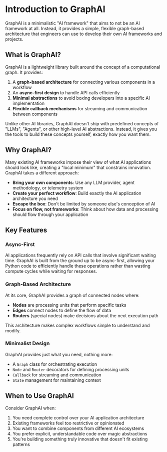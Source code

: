 # Introduction to GraphAI

GraphAI is a minimalistic "AI framework" that aims to not be an AI framework at all. Instead, it provides a simple, flexible graph-based architecture that engineers can use to develop their own AI frameworks and projects.

## What is GraphAI?

GraphAI is a lightweight library built around the concept of a computational graph. It provides:

1. A **graph-based architecture** for connecting various components in a workflow
2. An **async-first design** to handle API calls efficiently
3. **Minimal abstractions** to avoid boxing developers into a specific AI implementation
4. **Flexible callback mechanisms** for streaming and communication between components

Unlike other AI libraries, GraphAI doesn't ship with predefined concepts of "LLMs", "Agents", or other high-level AI abstractions. Instead, it gives you the tools to build these concepts yourself, exactly how you want them.

## Why GraphAI?

Many existing AI frameworks impose their view of what AI applications should look like, creating a "local minimum" that constrains innovation. GraphAI takes a different approach:

- **Bring your own components**: Use any LLM provider, agent methodology, or telemetry system
- **Create your perfect workflow**: Build exactly the AI application architecture you need
- **Escape the box**: Don't be limited by someone else's conception of AI
- **Focus on flow, not frameworks**: Think about how data and processing should flow through your application

## Key Features

### Async-First

AI applications frequently rely on API calls that involve significant waiting time. GraphAI is built from the ground up to be async-first, allowing your Python code to efficiently handle these operations rather than wasting compute cycles while waiting for responses.

### Graph-Based Architecture

At its core, GraphAI provides a graph of connected nodes where:

- **Nodes** are processing units that perform specific tasks
- **Edges** connect nodes to define the flow of data
- **Routers** (special nodes) make decisions about the next execution path

This architecture makes complex workflows simple to understand and modify.

### Minimalist Design

GraphAI provides just what you need, nothing more:

- A `Graph` class for orchestrating execution
- `Node` and `Router` decorators for defining processing units
- `Callback` for streaming and communication
- `State` management for maintaining context

## When to Use GraphAI

Consider GraphAI when:

1. You need complete control over your AI application architecture
2. Existing frameworks feel too restrictive or opinionated
3. You want to combine components from different AI ecosystems
4. You prefer explicit, understandable code over magic abstractions
5. You're building something truly innovative that doesn't fit existing patterns
